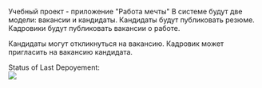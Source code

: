 Учебный проект - приложение "Работа мечты"
В системе будут две модели: вакансии и кандидаты. 
Кандидаты будут публиковать резюме. Кадровики будут публиковать вакансии о работе.

Кандидаты могут откликнуться на вакансию. Кадровик может пригласить на вакансию кандидата.

Status of Last Depoyement:<br>
<img src="https://github.com/DDavydov911/job4j_dreamjob/workflows/CI_of_DreamJob/badge.svg?branch=master"><br>

